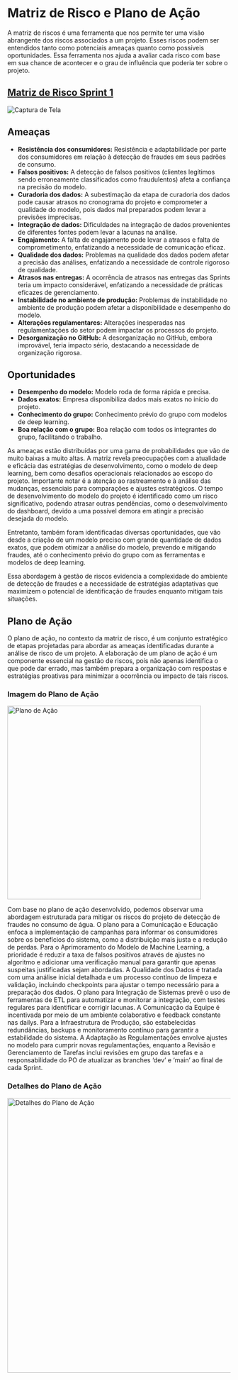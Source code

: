 # Matriz de Risco e Plano de Ação

A matriz de riscos é uma ferramenta que nos permite ter uma visão abrangente dos riscos associados a um projeto. Esses riscos podem ser entendidos tanto como potenciais ameaças quanto como possíveis oportunidades. Essa ferramenta nos ajuda a avaliar cada risco com base em sua chance de acontecer e o grau de influência que poderia ter sobre o projeto.

## [Matriz de Risco Sprint 1](https://www.figma.com/design/kI9FVGpFFShp3JDywkTcLN/Matriz-de-Risco-Aegea-M11?node-id=0-1&t=8a8zEThPrvmEX0Fd-1)

![Captura de Tela](https://github.com/Inteli-College/2024-2A-T04-SI11-G05/blob/main/Assets/MatrizRisco.png)


## Ameaças

- **Resistência dos consumidores:** Resistência e adaptabilidade por parte dos consumidores em relação à detecção de fraudes em seus padrões de consumo.
- **Falsos positivos:** A detecção de falsos positivos (clientes legítimos sendo erroneamente classificados como fraudulentos) afeta a confiança na precisão do modelo.
- **Curadoria dos dados:** A subestimação da etapa de curadoria dos dados pode causar atrasos no cronograma do projeto e comprometer a qualidade do modelo, pois dados mal preparados podem levar a previsões imprecisas.
- **Integração de dados:** Dificuldades na integração de dados provenientes de diferentes fontes podem levar a lacunas na análise.
- **Engajamento:** A falta de engajamento pode levar a atrasos e falta de comprometimento, enfatizando a necessidade de comunicação eficaz.
- **Qualidade dos dados:** Problemas na qualidade dos dados podem afetar a precisão das análises, enfatizando a necessidade de controle rigoroso de qualidade.
- **Atrasos nas entregas:** A ocorrência de atrasos nas entregas das Sprints teria um impacto considerável, enfatizando a necessidade de práticas eficazes de gerenciamento.
- **Instabilidade no ambiente de produção:** Problemas de instabilidade no ambiente de produção podem afetar a disponibilidade e desempenho do modelo.
- **Alterações regulamentares:** Alterações inesperadas nas regulamentações do setor podem impactar os processos do projeto.
- **Desorganização no GitHub:** A desorganização no GitHub, embora improvável, teria impacto sério, destacando a necessidade de organização rigorosa.

## Oportunidades

- **Desempenho do modelo:** Modelo roda de forma rápida e precisa.
- **Dados exatos:** Empresa disponibiliza dados mais exatos no início do projeto.
- **Conhecimento do grupo:** Conhecimento prévio do grupo com modelos de deep learning.
- **Boa relação com o grupo:** Boa relação com todos os integrantes do grupo, facilitando o trabalho.

As ameaças estão distribuídas por uma gama de probabilidades que vão de muito baixas a muito altas. A matriz revela preocupações com a atualidade e eficácia das estratégias de desenvolvimento, como o modelo de deep learning, bem como desafios operacionais relacionados ao escopo do projeto. Importante notar é a atenção ao rastreamento e à análise das mudanças, essenciais para comparações e ajustes estratégicos. O tempo de desenvolvimento do modelo do projeto é identificado como um risco significativo, podendo atrasar outras pendências, como o desenvolvimento do dashboard, devido a uma possível demora em atingir a precisão desejada do modelo.

Entretanto, também foram identificadas diversas oportunidades, que vão desde a criação de um modelo preciso com grande quantidade de dados exatos, que podem otimizar a análise do modelo, prevendo e mitigando fraudes, até o conhecimento prévio do grupo com as ferramentas e modelos de deep learning.

Essa abordagem à gestão de riscos evidencia a complexidade do ambiente de detecção de fraudes e a necessidade de estratégias adaptativas que maximizem o potencial de identificação de fraudes enquanto mitigam tais situações.

## Plano de Ação

O plano de ação, no contexto da matriz de risco, é um conjunto estratégico de etapas projetadas para abordar as ameaças identificadas durante a análise de risco de um projeto. A elaboração de um plano de ação é um componente essencial na gestão de riscos, pois não apenas identifica o que pode dar errado, mas também prepara a organização com respostas e estratégias proativas para minimizar a ocorrência ou impacto de tais riscos.

### Imagem do Plano de Ação

<img width="437" alt="Plano de Ação" src="https://github.com/Inteli-College/2024-2A-T04-SI11-G05/blob/main/Assets/PlanoAcao.png">

Com base no plano de ação desenvolvido, podemos observar uma abordagem estruturada para mitigar os riscos do projeto de detecção de fraudes no consumo de água. O plano para a Comunicação e Educação enfoca a implementação de campanhas para informar os consumidores sobre os benefícios do sistema, como a distribuição mais justa e a redução de perdas. Para o Aprimoramento do Modelo de Machine Learning, a prioridade é reduzir a taxa de falsos positivos através de ajustes no algoritmo e adicionar uma verificação manual para garantir que apenas suspeitas justificadas sejam abordadas. A Qualidade dos Dados é tratada com uma análise inicial detalhada e um processo contínuo de limpeza e validação, incluindo checkpoints para ajustar o tempo necessário para a preparação dos dados. O plano para Integração de Sistemas prevê o uso de ferramentas de ETL para automatizar e monitorar a integração, com testes regulares para identificar e corrigir lacunas. A Comunicação da Equipe é incentivada por meio de um ambiente colaborativo e feedback constante nas dailys. Para a Infraestrutura de Produção, são estabelecidas redundâncias, backups e monitoramento contínuo para garantir a estabilidade do sistema. A Adaptação às Regulamentações envolve ajustes no modelo para cumprir novas regulamentações, enquanto a Revisão e Gerenciamento de Tarefas inclui revisões em grupo das tarefas e a responsabilidade do PO de atualizar as branches ‘dev’ e ‘main’ ao final de cada Sprint.

### Detalhes do Plano de Ação

<img width="620" alt="Detalhes do Plano de Ação" src="https://github.com/Inteli-College/2024-2A-T04-SI11-G05/blob/main/Assets/DetalhesPlanoAcao.png">
